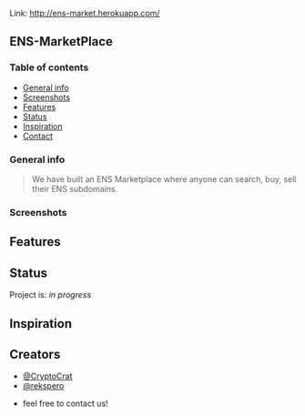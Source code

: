 Link: http://ens-market.herokuapp.com/

## ENS-MarketPlace

### Table of contents

- [General info](#general-info)
- [Screenshots](#screenshots)
- [Features](#features)
- [Status](#status)
- [Inspiration](#inspiration)
- [Contact](#contact)

### General info
> We have built an ENS Marketplace where anyone can search, buy, sell their ENS subdomains. 

### Screenshots



## Features




## Status

Project is: _in progress_

## Inspiration



## Creators

- [@CryptoCrat](https://twitter.com/CryptoCrat7)
- [@rekspero](https://twitter.com/CryptoCrat7)

* feel free to contact us!
